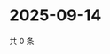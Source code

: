 # 2025-09-14

共 0 条

<!-- BEGIN ZHIHUVIDEO -->
<!-- 最后更新时间 Sun Sep 14 2025 13:10:12 GMT+0800 (China Standard Time) -->

<!-- END ZHIHUVIDEO -->
